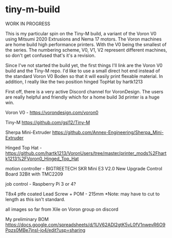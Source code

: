 # tiny-m-build

WORK IN PROGRESS

This is my particular spin on the Tiny-M build, a variant of the Voron V0 using Mitsumi 2020 Extrusions and Nema 17 motors.  The Voron machines are home build high performance printers. With the V0 being the smallest of the series. The numbering scheme, V0, V1, V2 represent different machines, so don't get confused that's it's a revision.

Since I've not started the build yet, the first things I'll link are the Voron V0 build and the Tiny-M repo.
I'd like to use a small direct hot end instead of the standard Voron V0 Boden so that it will easily print flexable material.
In addition, I really like the two position hinged TopHat by hartk1213

First off, there is a very active Discord channel for VoronDesign. The users are really helpful and friendly which for a home build
3d printer is a huge win.

Voron V0 - https://vorondesign.com/voron0

Tiny-M https://github.com/gsl12/Tiny-M

Sherpa Mini-Extruder https://github.com/Annex-Engineering/Sherpa_Mini-Extruder

Hinged Top Hat - https://github.com/hartk1213/VoronUsers/tree/master/printer_mods%2Fhartk1213%2FVoron0_Hinged_Top_Hat

motion controller - BIGTREETECH SKR Mini E3 V2.0 New Upgrade Control Board 32Bit with TMC2209 

job control - Raspberry Pi 3 or 4?

T8x4 ptfe coated Lead Screw + POM - 215mm	 *Note: may have to cut to length as this isn't standard.

all images so far from Xile on Voron group on discord


My preliminary BOM
https://docs.google.com/spreadsheets/d/1UV62ADl2gtK5vL0fV1nwevR6O9Ppzs0MBe7jnsI-jo4/edit?usp=sharing
